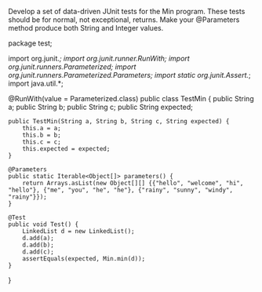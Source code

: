Develop a set of data-driven JUnit tests for the Min program. These
tests should be for normal, not exceptional, returns. Make your
@Parameters method produce both String and Integer values.

package test;

import org.junit.*;
import org.junit.runner.RunWith;
import org.junit.runners.Parameterized;
import org.junit.runners.Parameterized.Parameters;
import static org.junit.Assert.*;
import java.util.*;

@RunWith(value = Parameterized.class)
public class TestMin {
    public String a;
    public String b;
    public String c;
    public String expected;

    public TestMin(String a, String b, String c, String expected) {
        this.a = a;
        this.b = b;
        this.c = c;
        this.expected = expected;
    }

    @Parameters
    public static Iterable<Object[]> parameters() {
        return Arrays.asList(new Object[][] {{"hello", "welcome", "hi", "hello"}, {"me", "you", "he", "he"}, {"rainy", "sunny", "windy", "rainy"}});
    }

    @Test
    public void Test() {
        LinkedList d = new LinkedList();
        d.add(a);
        d.add(b);
        d.add(c);
        assertEquals(expected, Min.min(d));
    }
}